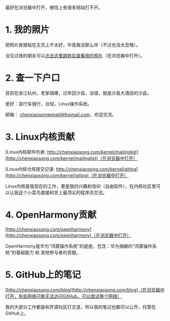 最好在浏览器中打开，微信上有很多网站打不开。

# 1. 我的照片

把照片直接贴在主页上不太好，毕竟我没那么帅（不过也没太丑哦）。

没见过我的朋友可以[点击这里跳转后查看我的照片](http://chenxiaosong.com/self-introduction/photos.html)（在浏览器中打开）。

# 2. 查一下户口

目前在浙江杭州，老家胡建，过年回沙县，没错，就是沙县大酒店的沙县。

爱好：自行车骑行，台球，Linux操作系统。

邮箱： chenxiaosongemail@foxmail.com，欢迎交流。

# 3. Linux内核贡献

[Linux内核邮件列表: http://chenxiaosong.com/kernel/mailinglist](http://chenxiaosong.com/kernel/mailinglist)（在浏览器中打开）

[Linux内核仓库提交记录: http://chenxiaosong.com/kernel/gitlog](http://chenxiaosong.com/kernel/gitlog)（在浏览器中打开）

Linux内核是我现在的工作，更是我的兴趣和信仰（自由软件），在内核社区里可以让我这个小菜鸟直接和世上最顶尖的程序员交流。

# 4. OpenHarmony贡献

[http://chenxiaosong.com/openharmony](http://chenxiaosong.com/openharmony)（在浏览器中打开）

OpenHarmony是华为“鸿蒙操作系统”的底座，包含：华为捐献的“鸿蒙操作系统”的基础能力 和 其他参与者的贡献。

# 5. GitHub上的笔记

[http://chenxiaosong.com/blog](http://chenxiaosong.com/blog)（在浏览器中打开，有些网络可能无法访问GitHub，可以尝试换个网络）

我的大部分工作都是和开源社区打交道，所以我的笔记也都可以公开，托管在GitHub上。